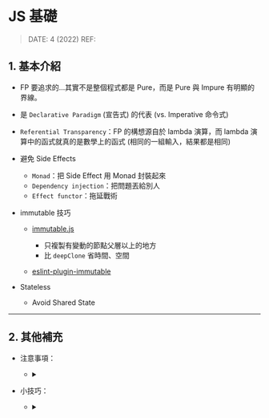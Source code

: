 <style> 
.imgBox{
  display: flex; 
  flex-direction: column; 
  margin: 5%; 
  justify-content: center;
  border: 2px solid black;
}
</style>

<!--  style  -->

###### <!-- ref -->

[immutable.js]: https://ithelp.ithome.com.tw/articles/10187571
[eslint-plugin-immutable]: https://blog.jerry-hong.com/series/fp/think-in-fp-03/

 <!-- ref -->

# JS 基礎

> DATE: 4 (2022)
> REF:

## 1. 基本介紹

- FP 要追求的…其實不是整個程式都是 Pure，而是 Pure 與 Impure 有明顯的界線。

- 是 `Declarative Paradigm` (宣告式) 的代表 (vs. Imperative 命令式)
- `Referential Transparency`：FP 的構想源自於 lambda 演算，而 lambda 演算中的函式就真的是數學上的函式 (相同的一組輸入，結果都是相同)

- 避免 Side Effects

  - `Monad`：把 Side Effect 用 Monad 封裝起來
  - `Dependency injection`：把問題丟給別人
  - `Effect functor`：拖延戰術

- immutable 技巧

  - [immutable.js]

    - 只複製有變動的節點父層以上的地方
    - 比 `deepClone` 省時間、空間

  - [eslint-plugin-immutable]

- Stateless
  - Avoid Shared State

---

## 2. 其他補充

- 注意事項：

  - <details close>
    <summary></summary>

    </details>

- 小技巧：

  - <details close>
    <summary></summary>

    </details>
